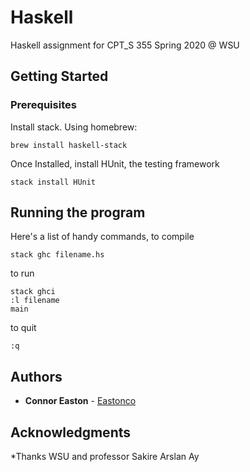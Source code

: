 # Haskell

Haskell assignment for CPT_S 355 Spring 2020 @ WSU

## Getting Started

### Prerequisites

Install stack. Using homebrew:
```
brew install haskell-stack
```
Once Installed, install HUnit, the testing framework
```
stack install HUnit
```


## Running the program 
Here's a list of handy commands, to compile

```
stack ghc filename.hs
```

to run

```
stack ghci
:l filename
main
```
to quit 
```
:q
```


## Authors

* **Connor Easton**  - [Eastonco](https://github.com/Eastonco)



## Acknowledgments

*Thanks WSU and professor Sakire Arslan Ay
